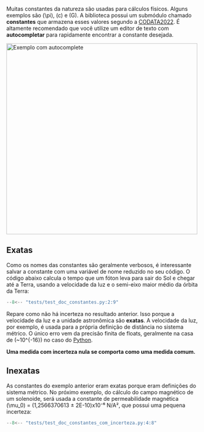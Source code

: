 Muitas constantes da natureza são usadas para cálculos físicos. Alguns exemplos são \(\pi\), \(c\) e \(G\). A biblioteca possui um submódulo chamado **constantes** que armazena esses valores segundo a [CODATA2022](https://arxiv.org/abs/2409.03787). É altamente recomendado que você utilize um editor de texto com **autocompletar** para rapidamente encontrar a constante desejada.

<img src=images/autocomplete.png alt='Exemplo com autocomplete' width=500>

## Exatas
Como os nomes das constantes são geralmente verbosos, é interessante salvar a constante com uma variável de nome reduzido no seu código. O código abaixo calcula o tempo que um fóton leva para sair do Sol e chegar até a Terra, usando a velocidade da luz e o semi-eixo maior médio da órbita da Terra:

```py
--8<-- "tests/test_doc_constantes.py:2:9"
```

Repare como não há incerteza no resultado anterior. Isso porque a velocidade da luz e a unidade astronômica são **exatas**. A velocidade da luz, por exemplo, é usada para a própria definição de distância no sistema métrico. O único erro vem da precisão finita de floats, geralmente na casa de \(~10^{-16}\) no caso do [Python](https://docs.python.org/3/library/sys.html#sys.float_info).

**Uma medida com incerteza nula se comporta como uma medida comum.**

## Inexatas
As constantes do exemplo anterior eram exatas porque eram definições do sistema métrico. No próximo exemplo, do cálculo do campo magnético de um solenoide, será usada a constante de permeabilidade magnética \(\mu_0\) = (1,2566370613 ± 2E-10)x10⁻⁶ N/A², que possui uma pequena incerteza:

```py
--8<-- "tests/test_doc_constantes_com_incerteza.py:4:8"
```